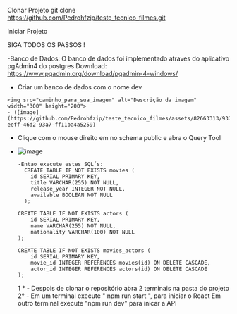 Clonar Projeto
  git clone https://github.com/Pedrohfzip/teste_tecnico_filmes.git 

Iniciar Projeto

SIGA TODOS OS PASSOS !

-Banco de Dados: 
     O banco de dados foi implementado atraves do aplicativo pgAdmin4 do postgres 
      Download: https://www.pgadmin.org/download/pgadmin-4-windows/
      
      
- Criar um banco de dados com o nome dev
```
<img src="caminho_para_sua_imagem" alt="Descrição da imagem" width="300" height="200">
- ![image](https://github.com/Pedrohfzip/teste_tecnico_filmes/assets/82663313/93775a09-eeff-46d2-93a7-ff11ba4a5259)
```
        
- Clique com o mouse direito em no schema public e abra o Query Tool
- ![image](https://github.com/Pedrohfzip/teste_tecnico_filmes/assets/82663313/63fed7b6-cc60-42fa-8e0b-e1c0414e40b0)

      -Entao execute estes SQL´s: 
        CREATE TABLE IF NOT EXISTS movies (
          id SERIAL PRIMARY KEY,
          title VARCHAR(255) NOT NULL,
          release_year INTEGER NOT NULL,
          available BOOLEAN NOT NULL
        );

      CREATE TABLE IF NOT EXISTS actors (
          id SERIAL PRIMARY KEY,
          name VARCHAR(255) NOT NULL,
          nationality VARCHAR(100) NOT NULL
      );
      
      CREATE TABLE IF NOT EXISTS movies_actors (
          id SERIAL PRIMARY KEY,
          movie_id INTEGER REFERENCES movies(id) ON DELETE CASCADE,
          actor_id INTEGER REFERENCES actors(id) ON DELETE CASCADE
      );


    
  1 ° - Despois de clonar o repositório abra 2 terminais na pasta do projeto 
  2° - Em um terminal execute " npm run start ", para iniciar o React
        Em outro terminal execute "npm run dev" para inicar a API
